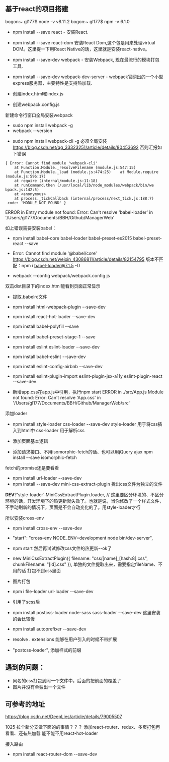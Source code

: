 ## 基于react的项目搭建

bogon:~ gl177$ node -v
v8.11.2
bogon:~ gl177$ npm -v
6.1.0


+ npm install --save react - 安装React.
+ npm install --save react-dom 安装React Dom,这个包是用来处理virtual DOM。这里提一下用React Native的话，这里就是安装react-native。
+ npm install --save-dev webpack - 安装Webpack, 现在最流行的模块打包工具.
+ npm install --save-dev webpack-dev-server - webpack官网出的一个小型express服务器，主要特性是支持热加载.


+ 创建index.html和index.js
+ 创建webpack.config.js

新建命令行窗口全局安装webpack
+ sudo npm install webpack -g
+ webpack --version
<!-- yes (安装webpack-cli) -->
+ sudo npm install webpack-cli -g 必须全局安装 
https://blog.csdn.net/qq_33323251/article/details/80453692
否则汇报如下错误
```
{ Error: Cannot find module 'webpack-cli'
    at Function.Module._resolveFilename (module.js:547:15)
    at Function.Module._load (module.js:474:25)    at Module.require (module.js:596:17)
    at require (internal/module.js:11:18)
    at runCommand.then (/usr/local/lib/node_modules/webpack/bin/we
bpack.js:142:5)
    at <anonymous>
    at process._tickCallback (internal/process/next_tick.js:188:7)
 code: 'MODULE_NOT_FOUND' }
 ```

ERROR in Entry module not found: Error: Can't resolve 'babel-loader' in '/Users/gl177/Documents/BBH/Github/ManagerWeb'

 如上错误需要安装babel：
 + npm install babel-core babel-loader babel-preset-es2015 babel-preset-react --save

+ Error: Cannot find module '@babel/core'
https://blog.csdn.net/weixin_43086811/article/details/82154795
    版本不匹配：npm i babel-loader@7.1.5 -D

+ webpack --config webpack/webpack.config.js

双击dist目录下的index.html能看到页面正常显示

+ 提取.babelrc文件
+ npm install html-webpack-plugin --save-dev

+ npm install react-hot-loader --save-dev
+ npm install babel-polyfill --save

+ npm install babel-preset-stage-1 --save　

+ npm install eslint eslint-loader --save-dev
+ npm install babel-eslint --save-dev
+ npm install eslint-config-airbnb --save-dev
+ npm install eslint-plugin-import eslint-plugin-jsx-a11y eslint-plugin-react --save-dev


+ 新增app.css在app.js中引用，执行npm start 
ERROR in ./src/App.js
Module not found: Error: Can't resolve 'App.css' in '/Users/gl177/Documents/BBH/Github/ManagerWeb/src'

添加loader
+ npm install style-loader css-loader --save-dev
style-loader 用于将css插入到html中
css-loader 用于解析css

+ 添加页面基本逻辑

+ 添加请求接口、不用isomorphic-fetch的话、也可以用jQuery ajax
npm install --save isomorphic-fetch

fetch的promise还是要看看

+ npm install url-loader --save-dev
+ npm install --save-dev mini-css-extract-plugin 拆出css文件为独立的文件

__DEV__?'style-loader':MiniCssExtractPlugin.loader,
// 这里要区分环境的、不区分环境的话，开发环境下的热更新就失效了。也就是说，当你修改了一个样式文件，不手动刷新的情况下，页面是不会自动变化的了。用style-loader才行

所以安装cross-env
+ npm install cross-env --save-dev
+ "start": "cross-env NODE_ENV=development node bin/dev-server",
+ npm start  然后再试试修改css文件的热更新--ok了

+ new MiniCssExtractPlugin({
            filename: "css/[name]_[hash:8].css",
            chunkFilename: "[id].css"
        }), 单独的文件提取出来，需要指定fileName、不用的话 打包不到css里面

+ 图片打包
+ npm i file-loader url-loader --save-dev


+ 引用了scss后
+ npm install postcss-loader node-sass sass-loader --save-dev 这里安装的会比较慢
+ npm install autoprefixer --save-dev

+ resolve . extensions 能够在用户引入的时候不带扩展
<!-- extensions: ['.js', '.scss'], -->


 + "postcss-loader", 添加样式的前缀


## 遇到的问题：
+ 同名的css打包到同一个文件中，后面的把前面的覆盖了
+ 图片并没有单独出一个文件


## 可参考的地址
https://blog.csdn.net/DeepLies/article/details/79005507



1025 
拉个新分支做下面的的事情？？？
添加react-router、redux、多页打包再看看、还有热加载 能不能不用react-hot-loader



接入路由

+ npm install react-router-dom --save-dev